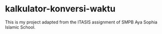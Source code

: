 # kalkulator-konversi-waktu
This is my project adapted from the ITASIS assignment of SMPB Aya Sophia Islamic School.
